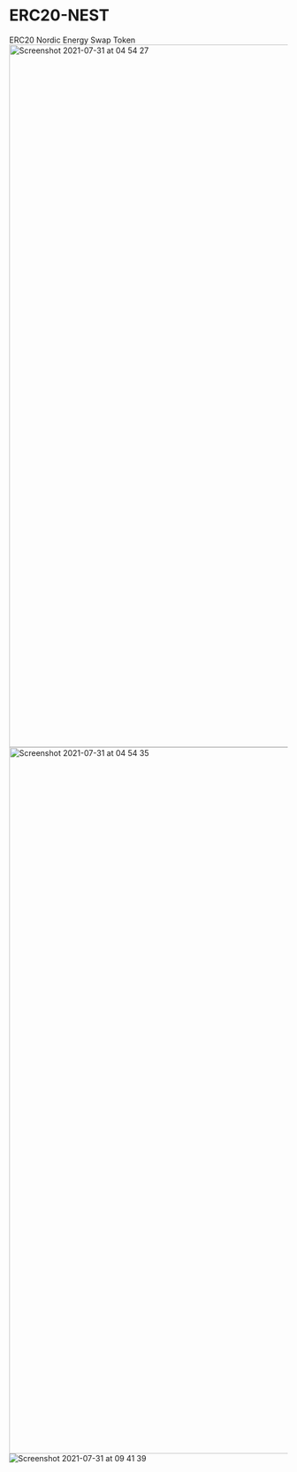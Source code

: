 # ERC20-NEST
ERC20 Nordic Energy Swap Token
<img width="1270" alt="Screenshot 2021-07-31 at 04 54 27" src="https://user-images.githubusercontent.com/22265347/127729796-8ae8b7e1-434f-48d1-b9e8-99debcbeabc9.png">
<img width="1277" alt="Screenshot 2021-07-31 at 04 54 35" src="https://user-images.githubusercontent.com/22265347/127729799-bb13e220-d31e-41f3-86cd-0a3544375fa6.png">
![Screenshot 2021-07-31 at 09 41 39](https://user-images.githubusercontent.com/22265347/127729800-7ae8d3e6-f522-4334-bed9-36161e4517c0.png)
